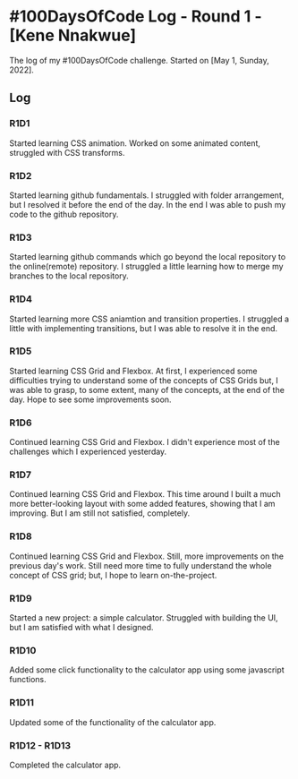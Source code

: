 # #100DaysOfCode Log - Round 1 - [Kene Nnakwue]

The log of my #100DaysOfCode challenge. Started on [May 1, Sunday, 2022].

## Log

### R1D1 
Started learning CSS animation. Worked on some animated content, struggled with CSS transforms.

### R1D2
Started learning github fundamentals. I struggled with folder arrangement, but I resolved it before the end of the day. In the end I was able to push my code to the github repository.

### R1D3
Started learning github commands which go beyond the local repository to the online(remote) repository. I struggled a little learning how to merge my branches to the local repository.

### R1D4
Started learning more CSS aniamtion and transition properties. I struggled a little with implementing transitions, but I was able to resolve it in the end.

### R1D5
Started learning CSS Grid and Flexbox. At first, I experienced some difficulties trying to understand some of the concepts of CSS Grids but, I was able to grasp, to some extent, many of the concepts, at the end of the day. Hope to see some improvements soon.

### R1D6
Continued learning CSS Grid and Flexbox. I didn't experience most of the challenges which I experienced yesterday.

### R1D7
Continued learning CSS Grid and Flexbox. This time around I built a much more better-looking layout with some added features, showing that I am improving. But I am still not satisfied, completely.

### R1D8
Continued learning CSS Grid and Flexbox. Still, more improvements on the previous day's work. Still need more time to fully understand the whole concept of CSS grid; but, I hope to learn on-the-project.

### R1D9
Started a new project: a simple calculator. Struggled with building the UI, but I am satisfied with what I designed.

### R1D10
Added some click functionality to the calculator app using some javascript functions.

### R1D11
Updated some of the functionality of the calculator app.

### R1D12 - R1D13
Completed the calculator app.